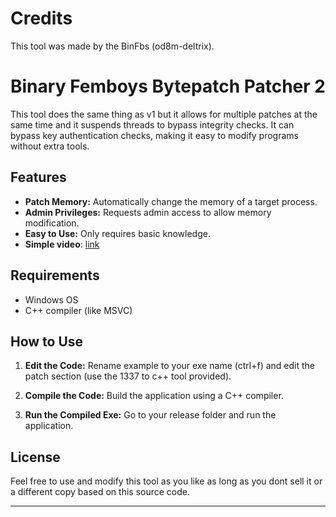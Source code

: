 # **Credits**

This tool was made by the BinFbs (od8m-deltrix).

# **Binary Femboys Bytepatch Patcher 2**

This tool does the same thing as v1 but it allows for multiple patches at the same time and it suspends threads to bypass integrity checks. It can bypass key authentication checks, making it easy to modify programs without extra tools.

## **Features**

- **Patch Memory:** Automatically change the memory of a target process.
- **Admin Privileges:** Requests admin access to allow memory modification.
- **Easy to Use:** Only requires basic knowledge.
- **Simple video**: [link](https://i-am.skidding.dev/EUYOBWMnixdV.mp4)

## **Requirements**

- Windows OS
- C++ compiler (like MSVC)

## **How to Use**

1. **Edit the Code:** Rename example to your exe name (ctrl+f) and edit the patch section (use the 1337 to c++ tool provided).

2. **Compile the Code:** Build the application using a C++ compiler.

3. **Run the Compiled Exe:** Go to your release folder and run the application.

## **License**

Feel free to use and modify this tool as you like as long as you dont sell it or a different copy based on this source code.

--- 
